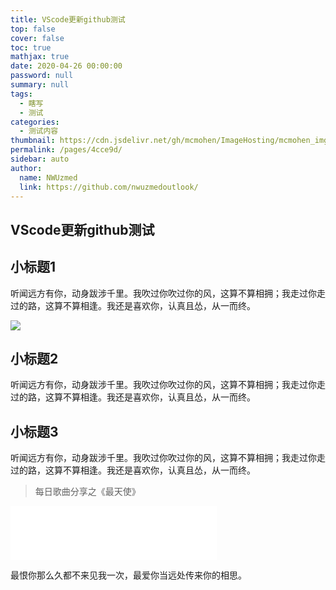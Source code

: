 ```yaml
---
title: VScode更新github测试
top: false
cover: false
toc: true
mathjax: true
date: 2020-04-26 00:00:00
password: null
summary: null
tags: 
  - 瞎写
  - 测试
categories: 
  - 测试内容
thumbnail: https://cdn.jsdelivr.net/gh/mcmohen/ImageHosting/mcmohen_imgmcmohen_imgteacher.jpg
permalink: /pages/4cce9d/
sidebar: auto
author: 
  name: NWUzmed
  link: https://github.com/nwuzmedoutlook/
---
```

## VScode更新github测试

<!-- more -->

## 小标题1

听闻远方有你，动身跋涉千里。我吹过你吹过你的风，这算不算相拥；我走过你走过的路，这算不算相逢。我还是喜欢你，认真且怂，从一而终。

![](http://img2.imgtn.bdimg.com/it/u=1161249410,1391437692&fm=26&gp=0.jpg)

## 小标题2

听闻远方有你，动身跋涉千里。我吹过你吹过你的风，这算不算相拥；我走过你走过的路，这算不算相逢。我还是喜欢你，认真且怂，从一而终。

## 小标题3

听闻远方有你，动身跋涉千里。我吹过你吹过你的风，这算不算相拥；我走过你走过的路，这算不算相逢。我还是喜欢你，认真且怂，从一而终。


> 每日歌曲分享之《最天使》
<iframe frameborder="no" border="0" marginwidth="0" marginheight="0" width=330 height=86 src="//music.163.com/outchain/player?type=2&id=39637563&auto=1&height=66"></iframe>

最恨你那么久都不来见我一次，最爱你当远处传来你的相思。
